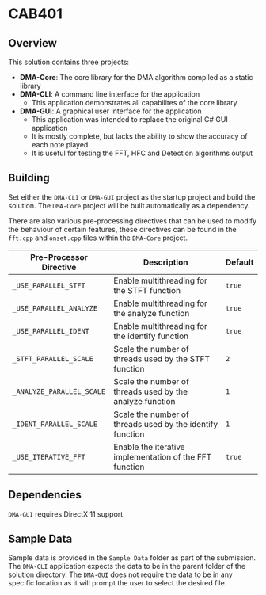 # CAB401

## Overview

This solution contains three projects:
- **DMA-Core**: The core library for the DMA algorithm compiled as a static library
- **DMA-CLI**: A command line interface for the application
  - This application demonstrates all capabilites of the core library
- **DMA-GUI**: A graphical user interface for the application
  - This application was intended to replace the original C# GUI application
  - It is mostly complete, but lacks the ability to show the accuracy of each note played
  - It is useful for testing the FFT, HFC and Detection algorithms output

## Building

Set either the `DMA-CLI` or `DMA-GUI` project as the startup project and build the solution. The `DMA-Core` project will be built automatically as a dependency.

There are also various pre-processing directives that can be used to modify the behaviour of certain features, these directives can be found in the `fft.cpp` and `onset.cpp` files within the `DMA-Core` project.

| Pre-Processor Directive | Description | Default |
|-------------------------|-------------|---------|
| `_USE_PARALLEL_STFT` | Enable multithreading for the STFT function | `true` |
| `_USE_PARALLEL_ANALYZE` | Enable multithreading for the analyze function | `true` |
| `_USE_PARALLEL_IDENT` | Enable multithreading for the identify function | `true` |
| `_STFT_PARALLEL_SCALE` | Scale the number of threads used by the STFT function | `2` |
| `_ANALYZE_PARALLEL_SCALE` | Scale the number of threads used by the analyze function | `1` |
| `_IDENT_PARALLEL_SCALE` | Scale the number of threads used by the identify function | `1` |
| `_USE_ITERATIVE_FFT` | Enable the iterative implementation of the FFT function | `true` |

## Dependencies

`DMA-GUI` requires DirectX 11 support.

## Sample Data

Sample data is provided in the `Sample Data` folder as part of the submission. The `DMA-CLI` application expects the data to be in the parent folder of the solution directory. The `DMA-GUI` does not require the data to be in any specific location as it will prompt the user to select the desired file.
